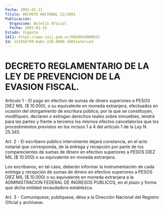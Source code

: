 ```yaml
---
Fecha: 2001-01-11
Título: DECRETO NACIONAL 22/2001
Publicación:
  Organismo: Boletín Oficial
  Fecha: 2001-01-15
Estado: Vigente
SAIJ: https://www.saij.gob.ar/DN20010000022
Id: 123456789-0abc-220-0000-1002soterced
---
```

# DECRETO REGLAMENTARIO DE LA LEY DE PREVENCION DE LA EVASION FISCAL.

<a id="1"></a>
Artículo 1 - El pago en efectivo de sumas de dinero superiores a PESOS DIEZ MIL ($ 10.000), o su equivalente en moneda extranjera, efectuados en ocasión del otorgamiento de escritura pública, por la que se constituyan, modifiquen, declaren o extingan derechos reales sobre inmuebles, tendrá para las partes y frente a terceros los mismos efectos cancelatorios que los procedimientos previstos en los incisos 1 a 4 del artículo 1 de la Ley N. 25.345.

<a id="2"></a>
Art.  2  -  El escribano público interviniente dejará constancia, en el acto notarial que corresponda, de la entrega y recepción por parte de los comparecientes de sumas de dinero en efectivo superiores a PESOS DIEZ MIL ($ 10.000) o su equivalente en moneda extranjera.

Los escribanos, en tal caso, deberán informar la instrumentación de cada entrega y recepción de sumas de dinero en efectivo superiores a PESOS DIEZ MIL ($ 10.000) o su equivalente en moneda extranjera a la ADMINISTRACION FEDERAL DE INGRESOS PUBLICOS, en el plazo y forma que dicha entidad recaudadora establezca.

<a id="3"></a>
Art. 3 -  Comuníquese, publíquese, dése a la Dirección Nacional del Registro Oficial y archívese.